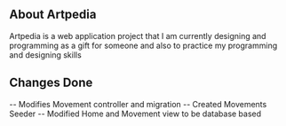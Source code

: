## About Artpedia

Artpedia is a web application project that I am currently designing and programming as a gift for someone and also to practice
my programming and designing skills

## Changes Done

-- Modifies Movement controller and migration
-- Created Movements Seeder
-- Modified Home and Movement view to be database based
